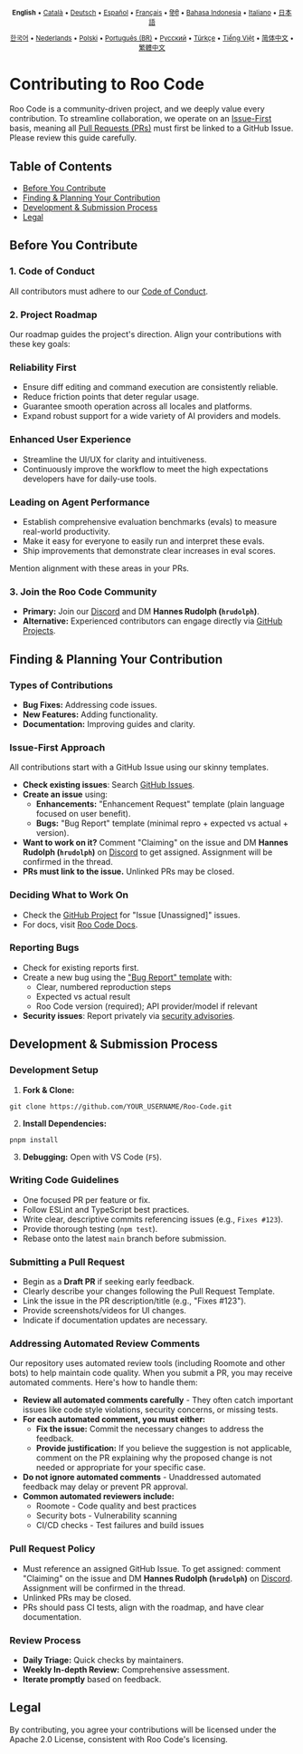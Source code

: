 <div align="center">
<sub>

<b>English</b> • [Català](locales/ca/CONTRIBUTING.md) • [Deutsch](locales/de/CONTRIBUTING.md) • [Español](locales/es/CONTRIBUTING.md) • [Français](locales/fr/CONTRIBUTING.md) • [हिंदी](locales/hi/CONTRIBUTING.md) • [Bahasa Indonesia](locales/id/CONTRIBUTING.md) • [Italiano](locales/it/CONTRIBUTING.md) • [日本語](locales/ja/CONTRIBUTING.md)

</sub>
<sub>

[한국어](locales/ko/CONTRIBUTING.md) • [Nederlands](locales/nl/CONTRIBUTING.md) • [Polski](locales/pl/CONTRIBUTING.md) • [Português (BR)](locales/pt-BR/CONTRIBUTING.md) • [Русский](locales/ru/CONTRIBUTING.md) • [Türkçe](locales/tr/CONTRIBUTING.md) • [Tiếng Việt](locales/vi/CONTRIBUTING.md) • [简体中文](locales/zh-CN/CONTRIBUTING.md) • [繁體中文](locales/zh-TW/CONTRIBUTING.md)

</sub>
</div>

# Contributing to Roo Code

Roo Code is a community-driven project, and we deeply value every contribution. To streamline collaboration, we operate on an [Issue-First](#issue-first-approach) basis, meaning all [Pull Requests (PRs)](#submitting-a-pull-request) must first be linked to a GitHub Issue. Please review this guide carefully.

## Table of Contents

- [Before You Contribute](#before-you-contribute)
- [Finding & Planning Your Contribution](#finding--planning-your-contribution)
- [Development & Submission Process](#development--submission-process)
- [Legal](#legal)

## Before You Contribute

### 1. Code of Conduct

All contributors must adhere to our [Code of Conduct](./CODE_OF_CONDUCT.md).

### 2. Project Roadmap

Our roadmap guides the project's direction. Align your contributions with these key goals:

### Reliability First

- Ensure diff editing and command execution are consistently reliable.
- Reduce friction points that deter regular usage.
- Guarantee smooth operation across all locales and platforms.
- Expand robust support for a wide variety of AI providers and models.

### Enhanced User Experience

- Streamline the UI/UX for clarity and intuitiveness.
- Continuously improve the workflow to meet the high expectations developers have for daily-use tools.

### Leading on Agent Performance

- Establish comprehensive evaluation benchmarks (evals) to measure real-world productivity.
- Make it easy for everyone to easily run and interpret these evals.
- Ship improvements that demonstrate clear increases in eval scores.

Mention alignment with these areas in your PRs.

### 3. Join the Roo Code Community

- **Primary:** Join our [Discord](https://discord.gg/roocode) and DM **Hannes Rudolph (`hrudolph`)**.
- **Alternative:** Experienced contributors can engage directly via [GitHub Projects](https://github.com/orgs/RooCodeInc/projects/1).

## Finding & Planning Your Contribution

### Types of Contributions

- **Bug Fixes:** Addressing code issues.
- **New Features:** Adding functionality.
- **Documentation:** Improving guides and clarity.

### Issue-First Approach

All contributions start with a GitHub Issue using our skinny templates.

- **Check existing issues**: Search [GitHub Issues](https://github.com/RooCodeInc/Roo-Code/issues).
- **Create an issue** using:
    - **Enhancements:** "Enhancement Request" template (plain language focused on user benefit).
    - **Bugs:** "Bug Report" template (minimal repro + expected vs actual + version).
- **Want to work on it?** Comment "Claiming" on the issue and DM **Hannes Rudolph (`hrudolph`)** on [Discord](https://discord.gg/roocode) to get assigned. Assignment will be confirmed in the thread.
- **PRs must link to the issue.** Unlinked PRs may be closed.

### Deciding What to Work On

- Check the [GitHub Project](https://github.com/orgs/RooCodeInc/projects/1) for "Issue [Unassigned]" issues.
- For docs, visit [Roo Code Docs](https://github.com/RooCodeInc/Roo-Code-Docs).

### Reporting Bugs

- Check for existing reports first.
- Create a new bug using the ["Bug Report" template](https://github.com/RooCodeInc/Roo-Code/issues/new/choose) with:
    - Clear, numbered reproduction steps
    - Expected vs actual result
    - Roo Code version (required); API provider/model if relevant
- **Security issues**: Report privately via [security advisories](https://github.com/RooCodeInc/Roo-Code/security/advisories/new).

## Development & Submission Process

### Development Setup

1. **Fork & Clone:**

```
git clone https://github.com/YOUR_USERNAME/Roo-Code.git
```

2. **Install Dependencies:**

```
pnpm install
```

3. **Debugging:** Open with VS Code (`F5`).

### Writing Code Guidelines

- One focused PR per feature or fix.
- Follow ESLint and TypeScript best practices.
- Write clear, descriptive commits referencing issues (e.g., `Fixes #123`).
- Provide thorough testing (`npm test`).
- Rebase onto the latest `main` branch before submission.

### Submitting a Pull Request

- Begin as a **Draft PR** if seeking early feedback.
- Clearly describe your changes following the Pull Request Template.
- Link the issue in the PR description/title (e.g., "Fixes #123").
- Provide screenshots/videos for UI changes.
- Indicate if documentation updates are necessary.

### Addressing Automated Review Comments

Our repository uses automated review tools (including Roomote and other bots) to help maintain code quality. When you submit a PR, you may receive automated comments. Here's how to handle them:

- **Review all automated comments carefully** - They often catch important issues like code style violations, security concerns, or missing tests.
- **For each automated comment, you must either:**
    - **Fix the issue:** Commit the necessary changes to address the feedback.
    - **Provide justification:** If you believe the suggestion is not applicable, comment on the PR explaining why the proposed change is not needed or appropriate for your specific case.
- **Do not ignore automated comments** - Unaddressed automated feedback may delay or prevent PR approval.
- **Common automated reviewers include:**
    - Roomote - Code quality and best practices
    - Security bots - Vulnerability scanning
    - CI/CD checks - Test failures and build issues

### Pull Request Policy

- Must reference an assigned GitHub Issue. To get assigned: comment "Claiming" on the issue and DM **Hannes Rudolph (`hrudolph`)** on [Discord](https://discord.gg/roocode). Assignment will be confirmed in the thread.
- Unlinked PRs may be closed.
- PRs should pass CI tests, align with the roadmap, and have clear documentation.

### Review Process

- **Daily Triage:** Quick checks by maintainers.
- **Weekly In-depth Review:** Comprehensive assessment.
- **Iterate promptly** based on feedback.

## Legal

By contributing, you agree your contributions will be licensed under the Apache 2.0 License, consistent with Roo Code's licensing.
